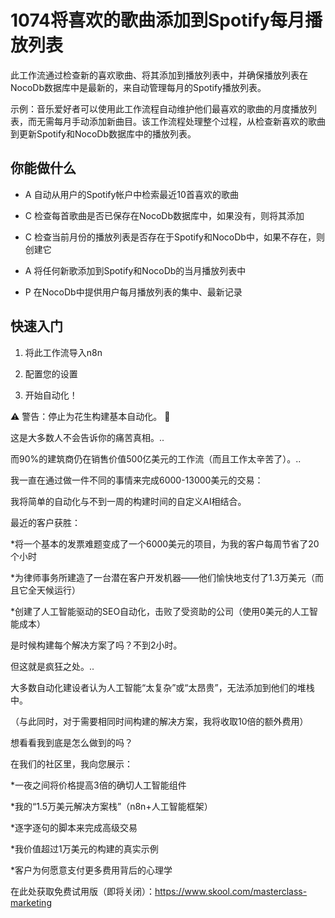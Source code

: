 # 1074将喜欢的歌曲添加到Spotify每月播放列表

此工作流通过检查新的喜欢歌曲、将其添加到播放列表中，并确保播放列表在NocoDb数据库中是最新的，来自动管理每月的Spotify播放列表。

示例：音乐爱好者可以使用此工作流程自动维护他们最喜欢的歌曲的月度播放列表，而无需每月手动添加新曲目。该工作流程处理整个过程，从检查新喜欢的歌曲到更新Spotify和NocoDb数据库中的播放列表。

## 你能做什么

- A 自动从用户的Spotify帐户中检索最近10首喜欢的歌曲

- C 检查每首歌曲是否已保存在NocoDb数据库中，如果没有，则将其添加

- C 检查当前月份的播放列表是否存在于Spotify和NocoDb中，如果不存在，则创建它

- A 将任何新歌添加到Spotify和NocoDb的当月播放列表中

- P 在NocoDb中提供用户每月播放列表的集中、最新记录

## 快速入门

1.  将此工作流导入n8n

2.  配置您的设置

3.  开始自动化！

⚠️ 警告：停止为花生构建基本自动化。 🚫

这是大多数人不会告诉你的痛苦真相。..

而90%的建筑商仍在销售价值500亿美元的工作流（而且工作太辛苦了）。..

我一直在通过做一件不同的事情来完成6000-13000美元的交易：

我将简单的自动化与不到一周的构建时间的自定义AI相结合。

最近的客户获胜：

*将一个基本的发票难题变成了一个6000美元的项目，为我的客户每周节省了20个小时

*为律师事务所建造了一台潜在客户开发机器——他们愉快地支付了1.3万美元（而且它全天候运行）

*创建了人工智能驱动的SEO自动化，击败了受资助的公司（使用0美元的人工智能成本）

是时候构建每个解决方案了吗？不到2小时。

但这就是疯狂之处。..

大多数自动化建设者认为人工智能“太复杂”或“太昂贵”，无法添加到他们的堆栈中。

（与此同时，对于需要相同时间构建的解决方案，我将收取10倍的额外费用）

想看看我到底是怎么做到的吗？

在我们的社区里，我向您展示：

*一夜之间将价格提高3倍的确切人工智能组件

*我的“1.5万美元解决方案栈”（n8n+人工智能框架）

*逐字逐句的脚本来完成高级交易

*我价值超过1万美元的构建的真实示例

*客户为何愿意支付更多费用背后的心理学

在此处获取免费试用版（即将关闭）：https://www.skool.com/masterclass-marketing

